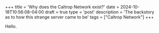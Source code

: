 +++
title = 'Why does the Caltrop Network exist?'
date = 2024-10-18T10:56:08-04:00
draft = true
type = 'post'
description  = 'The backstory as to how this strange server came to be'
tags = ["Caltrop Network"]
+++

Hello.


